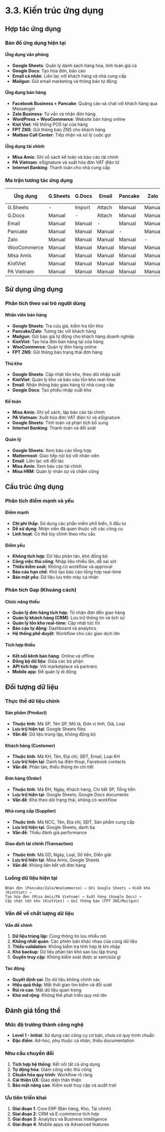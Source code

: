 # 3.3. Kiến trúc ứng dụng

## Hợp tác ứng dụng

### Bản đồ ứng dụng hiện tại

#### Ứng dụng văn phòng

- **Google Sheets**: Quản lý danh sách hàng hóa, tính toán giá cả
- **Google Docs**: Tạo hóa đơn, báo cáo
- **Email cá nhân**: Liên lạc với khách hàng và nhà cung cấp
- **Mailgun**: Gửi email marketing và thông báo tự động

#### Ứng dụng bán hàng

- **Facebook Business + Pancake**: Quảng cáo và chat với khách hàng qua Messenger
- **Zalo Business**: Tư vấn và nhận đơn hàng
- **WordPress + WooCommerce**: Website bán hàng online
- **Kiot Viet**: Hệ thống POS tại cửa hàng
- **FPT ZNS**: Gửi thông báo ZNS cho khách hàng
- **Matbao Call Center**: Tiếp nhận và xử lý cuộc gọi

#### Ứng dụng tài chính

- **Misa Amis**: Ghi sổ sách kế toán và báo cáo tài chính
- **PA Vietnam**: eSignature và xuất hóa đơn VAT điện tử
- **Internet Banking**: Thanh toán cho nhà cung cấp

### Ma trận tương tác ứng dụng

| Ứng dụng | G.Sheets | G.Docs | Email | Pancake | Zalo | WooCommerce | Misa Amis | KiotViet | PA Vietnam |
| -------- | -------- | ------ | ----- | ------- | ---- | ----------- | --------- | -------- | ---------- |
| G.Sheets | -        | Import | Attach| Manual  | Manual| Manual     | Manual    | Manual   | Manual     |
| G.Docs   | Manual   | -      | Attach| Manual  | Manual| Manual     | Manual    | Manual   | Manual     |
| Email    | Manual   | Manual | -     | Manual  | Manual| Manual     | Manual    | Manual   | Manual     |
| Pancake  | Manual   | Manual | Manual| -       | Manual| Manual     | Manual    | Manual   | Manual     |
| Zalo     | Manual   | Manual | Manual| Manual  | -     | Manual     | Manual    | Manual   | Manual     |
| WooCommerce| Manual | Manual | Manual| Manual  | Manual| -          | Manual    | API      | API        |
| Misa Amis| Manual   | Manual | Manual| Manual  | Manual| Manual     | -         | Manual   | API        |
| KiotViet | Manual   | Manual | Manual| Manual  | Manual| API        | Manual    | -        | Manual     |
| PA Vietnam| Manual  | Manual | Manual| Manual  | Manual| API        | API       | Manual   | -          |

## Sử dụng ứng dụng

### Phân tích theo vai trò người dùng

#### Nhân viên bán hàng

- **Google Sheets**: Tra cứu giá, kiểm tra tồn kho
- **Pancake/Zalo**: Tương tác với khách hàng
- **Mailgun**: Gửi báo giá tự động cho khách hàng doanh nghiệp
- **KiotViet**: Tạo hóa đơn bán hàng tại cửa hàng
- **WooCommerce**: Quản lý đơn hàng online
- **FPT ZNS**: Gửi thông báo trạng thái đơn hàng

#### Thủ kho

- **Google Sheets**: Cập nhật tồn kho, theo dõi nhập xuất
- **KiotViet**: Quản lý kho và báo cáo tồn kho real-time
- **Email**: Nhận thông báo giao hàng từ nhà cung cấp
- **Google Docs**: Tạo phiếu nhập xuất kho

#### Kế toán

- **Misa Amis**: Ghi sổ sách, lập báo cáo tài chính
- **PA Vietnam**: Xuất hóa đơn VAT điện tử và eSignature
- **Google Sheets**: Tính toán và phân tích bổ sung
- **Internet Banking**: Thanh toán và đối soát

#### Quản lý

- **Google Sheets**: Xem báo cáo tổng hợp
- **Mattermost**: Giao tiếp nội bộ với nhân viên
- **Email**: Liên lạc với đối tác
- **Misa Amis**: Xem báo cáo tài chính
- **Misa HRM**: Quản lý nhân sự và chấm công

## Cấu trúc ứng dụng

### Phân tích điểm mạnh và yếu

#### Điểm mạnh

- **Chi phí thấp**: Sử dụng các phần mềm phổ biến, ít đầu tư
- **Dễ sử dụng**: Nhân viên đã quen thuộc với các công cụ
- **Linh hoạt**: Có thể tùy chỉnh theo nhu cầu

#### Điểm yếu

- **Không tích hợp**: Dữ liệu phân tán, khó đồng bộ
- **Công việc thủ công**: Nhập liệu nhiều lần, dễ sai sót
- **Thiếu kiểm soát**: Không có workflow và approval
- **Báo cáo hạn chế**: Khó tạo báo cáo tổng hợp real-time
- **Bảo mật yếu**: Dữ liệu lưu trên máy cá nhân

### Phân tích Gap (Khoảng cách)

#### Chức năng thiếu

- **Quản lý đơn hàng tích hợp**: Từ nhận đơn đến giao hàng
- **Quản lý khách hàng (CRM)**: Lưu trữ thông tin và lịch sử
- **Quản lý tồn kho real-time**: Cập nhật tức thì
- **Báo cáo tự động**: Dashboard và analytics
- **Hệ thống phê duyệt**: Workflow cho các giao dịch lớn

#### Tích hợp thiếu

- **Kết nối kênh bán hàng**: Online và offline
- **Đồng bộ dữ liệu**: Giữa các bộ phận
- **API tích hợp**: Với marketplace và partners
- **Mobile app**: Để quản lý di động

## Đối tượng dữ liệu

### Thực thể dữ liệu chính

#### Sản phẩm (Product)

- **Thuộc tính**: Mã SP, Tên SP, Mô tả, Đơn vị tính, Giá, Loại
- **Lưu trữ hiện tại**: Google Sheets files
- **Vấn đề**: Dữ liệu trùng lặp, không đồng bộ

#### Khách hàng (Customer)

- **Thuộc tính**: Mã KH, Tên, Địa chỉ, SĐT, Email, Loại KH
- **Lưu trữ hiện tại**: Danh bạ điện thoại, Facebook contacts
- **Vấn đề**: Phân tán, thiếu thông tin chi tiết

#### Đơn hàng (Order)

- **Thuộc tính**: Mã ĐH, Ngày, Khách hàng, Chi tiết SP, Tổng tiền
- **Lưu trữ hiện tại**: Google Sheets, Google Docs documents
- **Vấn đề**: Khó theo dõi trạng thái, không có workflow

#### Nhà cung cấp (Supplier)

- **Thuộc tính**: Mã NCC, Tên, Địa chỉ, SĐT, Sản phẩm cung cấp
- **Lưu trữ hiện tại**: Google Sheets, danh bạ
- **Vấn đề**: Thiếu đánh giá performance

#### Giao dịch tài chính (Transaction)

- **Thuộc tính**: Mã GD, Ngày, Loại, Số tiền, Diễn giải
- **Lưu trữ hiện tại**: Misa Amis, Google Sheets
- **Vấn đề**: Không liên kết với đơn hàng

### Luồng dữ liệu hiện tại

```
Nhận đơn (Pancake/Zalo/WooCommerce) → Ghi Google Sheets → Kiểm kho (KiotViet) →
Tạo hóa đơn (Misa Amis/PA Vietnam) → Xuất hàng (Google Docs) → 
Cập nhật tồn kho (KiotViet) → Gửi thông báo (FPT ZNS/Mailgun)
```

### Vấn đề về chất lượng dữ liệu

#### Vấn đề chính

1. **Dữ liệu trùng lặp**: Cùng thông tin lưu nhiều nơi
2. **Không nhất quán**: Các phiên bản khác nhau của cùng dữ liệu
3. **Thiếu validation**: Không kiểm tra tính hợp lệ khi nhập
4. **Khó backup**: Dữ liệu phân tán khó sao lưu tập trung
5. **Quyền truy cập**: Không kiểm soát được ai xem/sửa gì

#### Tác động

- **Quyết định sai**: Do dữ liệu không chính xác
- **Hiệu quả thấp**: Mất thời gian tìm kiếm và đối soát
- **Rủi ro cao**: Mất dữ liệu quan trọng
- **Khó mở rộng**: Không thể phát triển quy mô lớn

## Đánh giá tổng thể

### Mức độ trưởng thành công nghệ

- **Level 1 - Initial**: Sử dụng các công cụ cơ bản, chưa có quy trình chuẩn
- **Đặc điểm**: Ad-hoc, phụ thuộc cá nhân, thiếu documentation

### Nhu cầu chuyển đổi

1. **Tích hợp hệ thống**: Kết nối tất cả ứng dụng
2. **Tự động hóa**: Giảm công việc thủ công
3. **Chuẩn hóa quy trình**: Workflow rõ ràng
4. **Cải thiện UX**: Giao diện thân thiện
5. **Bảo mật nâng cao**: Kiểm soát truy cập và audit trail

### Ưu tiên triển khai

1. **Giai đoạn 1**: Core ERP (Bán hàng, Kho, Tài chính)
2. **Giai đoạn 2**: CRM và E-commerce tích hợp
3. **Giai đoạn 3**: Analytics và Business Intelligence
4. **Giai đoạn 4**: Mobile apps và Advanced features
